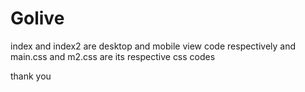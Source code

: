 # Golive

index and index2 are desktop and  mobile view code respectively
and main.css and m2.css are its respective css codes

thank you
